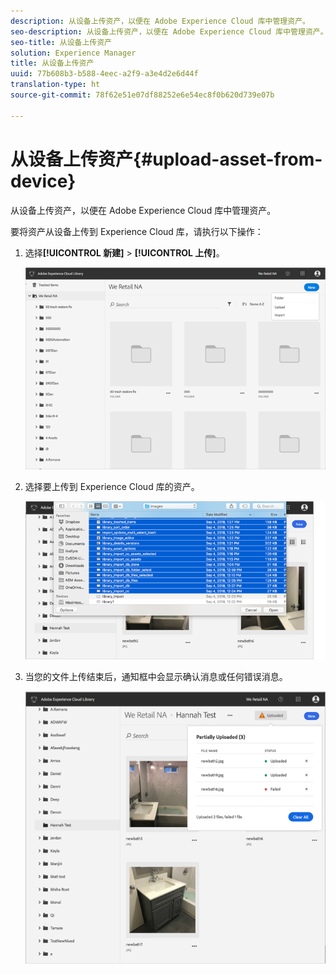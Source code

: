 ```yaml
---
description: 从设备上传资产，以便在 Adobe Experience Cloud 库中管理资产。
seo-description: 从设备上传资产，以便在 Adobe Experience Cloud 库中管理资产。
seo-title: 从设备上传资产
solution: Experience Manager
title: 从设备上传资产
uuid: 77b608b3-b588-4eec-a2f9-a3e4d2e6d44f
translation-type: ht
source-git-commit: 78f62e51e07df88252e6e54ec8f0b620d739e07b

---
```



# 从设备上传资产{#upload-asset-from-device}

从设备上传资产，以便在 Adobe Experience Cloud 库中管理资产。

要将资产从设备上传到 Experience Cloud 库，请执行以下操作：

1. 选择&#x200B;**[!UICONTROL 新建]** &gt; **[!UICONTROL 上传]**。

   ![](assets/library_new_folder_upload.png)

1. 选择要上传到 Experience Cloud 库的资产。

   ![](assets/library_upload_assets_device.png)

1. 当您的文件上传结束后，通知框中会显示确认消息或任何错误消息。

   ![](assets/library_error_confirm_messages.png)

